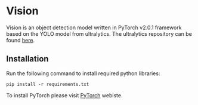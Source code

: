 # Vision
Vision is an object detection model written in PyTorch v2.0.1 framework based on the YOLO model from ultralytics. 
The ultralytics repository can be found [here](https://github.com/ultralytics/yolov5/tree/master/models).


## Installation
Run the following command to install required python libraries:
```console
pip install -r requirements.txt
```

To install PyTorch please visit [PyTorch](https://pytorch.org/get-started/locally/) webiste.
